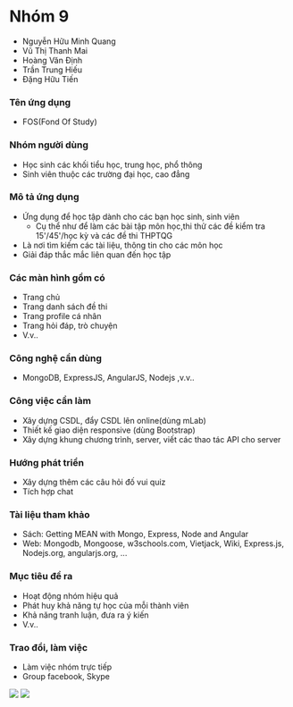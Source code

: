 # Nhóm 9
- Nguyễn Hữu Minh Quang
- Vũ Thị Thanh Mai
- Hoàng Văn Định
- Trần Trung Hiếu
- Đặng Hữu Tiến
### Tên ứng dụng
- FOS(Fond Of Study)
### Nhóm người dùng
- Học sinh các khối tiểu học, trung học, phổ thông
- Sinh viên thuộc các trường đại học, cao đẳng
### Mô tả ứng dụng
- Ứng dụng để học tập dành cho các bạn học sinh, sinh viên
  - Cụ thể như để làm các bài tập môn học,thi thử các đề kiểm tra 15'/45'/học kỳ và các đề thi THPTQG
- Là nơi tìm kiếm các tài liệu, thông tin cho các môn học
- Giải đáp thắc mắc liên quan đến học tập 
### Các màn hình gồm có
- Trang chủ 
- Trang danh sách đề thi 
- Trang profile cá nhân
- Trang hỏi đáp, trò chuyện
 - V.v..
 ### Công nghệ cần dùng 
 - MongoDB, ExpressJS, AngularJS, Nodejs ,v.v..
 ### Công việc cần làm 
 - Xây dựng CSDL, đẩy CSDL lên online(dùng mLab)
 - Thiết kế giao diện responsive (dùng Bootstrap)
 - Xây dựng khung chương trình, server, viết các thao tác API cho server
 ### Hướng phát triển
 - Xây dựng thêm các câu hỏi đố vui quiz
 - Tích hợp chat
 ### Tài liệu tham khảo
 - Sách: Getting MEAN with Mongo, Express, Node and Angular
 - Web: Mongodb, Mongoose, w3schools.com, Vietjack, Wiki, Express.js, Nodejs.org, angularjs.org, ...
 ### Mục tiêu đề ra
 - Hoạt động nhóm hiệu quả
 - Phát huy khả năng tự học của mỗi thành viên
 - Khả năng tranh luận, đưa ra ý kiến
 - V.v..
 ### Trao đổi, làm việc
 - Làm việc nhóm trực tiếp
 - Group facebook, Skype
 
 <img src="https://uphinhnhanh.com/images/2019/02/13/FOS1.png">
 <img src="https://uphinhnhanh.com/images/2019/02/13/FOS2.png">
